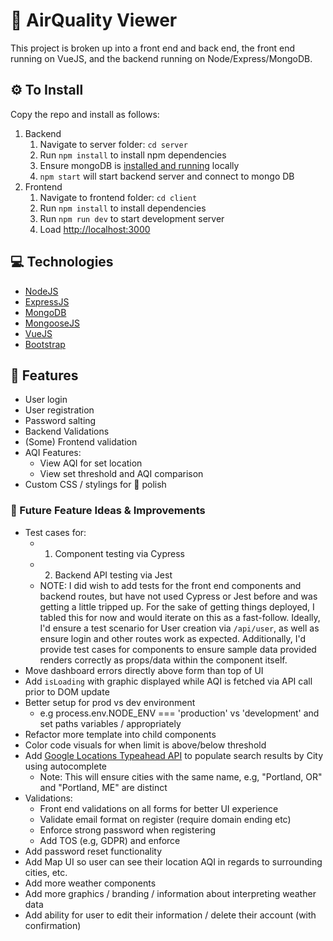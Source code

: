 # 💨 AirQuality Viewer

This project is broken up into a front end and back end, the front end
running on VueJS, and the backend running on Node/Express/MongoDB.

## ⚙️ To Install

Copy the repo and install as follows:

1. Backend
   1. Navigate to server folder: `cd server`
   2. Run `npm install` to install npm dependencies
   3. Ensure mongoDB is [installed and running](https://stackoverflow.com/a/70838271/6685623) locally
   4. `npm start` will start backend server and connect to mongo DB
2. Frontend
   1. Navigate to frontend folder: `cd client`
   2. Run `npm install` to install dependencies
   3. Run `npm run dev` to start development server
   4. Load [http://localhost:3000](https://localhost:3000)

## 💻 Technologies

- [NodeJS](https://nodejs.org/en/)
- [ExpressJS](https://expressjs.com/)
- [MongoDB](https://www.mongodb.com/)
- [MongooseJS](https://mongoosejs.com/)
- [VueJS](https://vuejs.org/)
- [Bootstrap](https://getbootstrap.com/)

## 🧸 Features

- User login
- User registration
- Password salting
- Backend Validations
- (Some) Frontend validation
- AQI Features:
  - View AQI for set location
  - View set threshold and AQI comparison
- Custom CSS / stylings for 💅 polish

### 🔮 Future Feature Ideas & Improvements

- Test cases for:
  - 1. Component testing via Cypress
  - 2. Backend API testing via Jest
  - NOTE: I did wish to add tests for the front end components and backend routes, but have not used Cypress or Jest before and was getting a little tripped up. For the sake of getting things deployed, I tabled this for now and would iterate on this as a fast-follow. Ideally, I'd ensure a test scenario for User creation via `/api/user`, as well as ensure login and other routes work as expected. Additionally, I'd provide test cases for components to ensure sample data provided renders correctly as props/data within the component itself.
- Move dashboard errors directly above form than top of UI
- Add `isLoading` with graphic displayed while AQI is fetched via API call prior to DOM update
- Better setup for prod vs dev environment
  - e.g process.env.NODE_ENV === 'production' vs 'development' and set paths variables / appropriately
- Refactor more template into child components
- Color code visuals for when limit is above/below threshold
- Add [Google Locations Typeahead API](https://developers.google.com/maps/documentation/javascript/places-autocomplete) to populate search results by City using autocomplete
  - Note: This will ensure cities with the same name, e.g, "Portland, OR" and "Portland, ME" are distinct
- Validations:
  - Front end validations on all forms for better UI experience
  - Validate email format on register (require domain ending etc)
  - Enforce strong password when registering
  - Add TOS (e.g, GDPR) and enforce
- Add password reset functionality
- Add Map UI so user can see their location AQI in regards to surrounding cities, etc.
- Add more weather components
- Add more graphics / branding / information about interpreting weather data
- Add ability for user to edit their information / delete their account (with confirmation)
